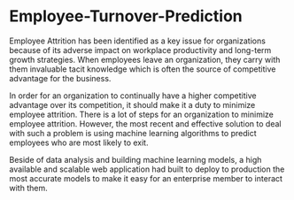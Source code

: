 # Employee-Turnover-Prediction
Employee Attrition has been identified as a key issue for organizations because of its adverse impact on workplace productivity and long-term growth strategies. When employees leave an organization, they carry with them invaluable 
tacit knowledge which is often the source of competitive advantage for the business.

In order for an organization to continually have a higher competitive advantage over its competition, it should make it a duty to minimize employee attrition. 
There is a lot of steps for an organization to minimize employee attrition. However, the most recent and effective solution to deal with such a problem is using machine learning algorithms to predict employees who are most likely to exit.

Beside of data analysis and building machine learning models, a high available and scalable web application had built to deploy to production the most accurate models to make it easy for an enterprise member to interact with them.
